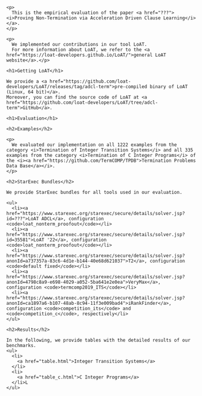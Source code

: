 <html>
  <head>
    <meta http-equiv="Content-Type" content="text/html;charset=utf-8" >
    <title>Proving Non-Termination via Acceleration Driven Clause Learning</title>
    <style>
      table, th, td {border: 1px solid black;}
      td {text-align: center;}
      p {text-align: justify;}
    </style>
  </head>
  <body>

    <p>
      This is the empirical evaluation of the paper <a href="???"><i>Proving Non-Termination via Acceleration Driven Clause Learning</i></a>.
    </p>

    <p>
      We implemented our contributions in our tool LoAT.
      For more information about LoAT, we refer to the <a href="https://loat-developers.github.io/LoAT/">general LoAT website</a>.</p>

    <h1>Getting LoAT</h1>

    We provide a <a href="https://github.com/loat-developers/LoAT/releases/tag/adcl-term">pre-compiled binary of LoAT (Linux, 64 bit)</a>.
    Moreover, you can find the source code of LoAT at <a href="https://github.com/loat-developers/LoAT/tree/adcl-term">GitHub</a>.

    <h1>Evaluation</h1>

    <h2>Examples</h2>

    <p>
      We evaluated our implementation on all 1222 examples from the category <i>Termination of Integer Transition Systems</i> and all 335 examples from the category <i>Termination of C Integer Programs</i> of the <i><a href="https://github.com/TermCOMP/TPDB">Termination Problems Data Base</a></i>.
    </p>

    <h2>StarExec Bundles</h2>

    We provide StarExec bundles for all tools used in our evaluation.

    <ul>
      <li><a href="https://www.starexec.org/starexec/secure/details/solver.jsp?id=???">LoAT ADCL</a>, configuration <code>loat_nonterm_proofout</code></li>
      <li><a href="https://www.starexec.org/starexec/secure/details/solver.jsp?id=35581">LoAT '22</a>, configuration <code>loat_nonterm_proofout</code></li>
      <li><a href="https://www.starexec.org/starexec/secure/details/solver.jsp?anonId=a737357a-83c6-4d1e-b144-40e68d621037">T2</a>, configuration <code>default fixed</code></li>
      <li><a href="https://www.starexec.org/starexec/secure/details/solver.jsp?anonId=4798c8a9-e698-4029-a052-5ba641e2e0ea">VeryMax</a>, configuration <code>termcomp2019_ITS</code></li>
      <li><a href="https://www.starexec.org/starexec/secure/details/solver.jsp?anonId=ca1897a6-b107-48ab-8c94-11f3e009bad4">iRankFinder</a>, configuration <code>competition_its</code> and <code>competition_c</code>, respectively</li>
    </ul>

    <h2>Results</h2>

    In the following, we provide tables with the detailed results of our benchmarks.
    <ul>
      <li>
        <a href="table.html">Integer Transition Systems</a>
      </li>
      <li>
        <a href="table_c.html">C Integer Programs</a>
      </li>L
    </ul>

  </body>
</html>
